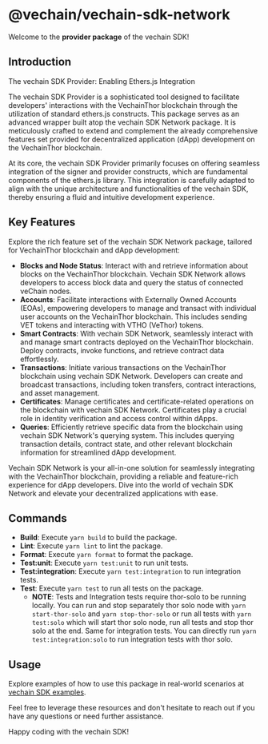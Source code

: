# @vechain/vechain-sdk-network

Welcome to the **provider package** of the vechain SDK!

## Introduction
The vechain SDK Provider: Enabling Ethers.js Integration

The vechain SDK Provider is a sophisticated tool designed to facilitate developers' interactions with the VechainThor blockchain through the utilization of standard ethers.js constructs. This package serves as an advanced wrapper built atop the vechain SDK Network package. It is meticulously crafted to extend and complement the already comprehensive features set provided for decentralized application (dApp) development on the VechainThor blockchain.

At its core, the vechain SDK Provider primarily focuses on offering seamless integration of the signer and provider constructs, which are fundamental components of the ethers.js library. This integration is carefully adapted to align with the unique architecture and functionalities of the vechain SDK, thereby ensuring a fluid and intuitive development experience.

## Key Features

Explore the rich feature set of the vechain SDK Network package, tailored for VechainThor blockchain and dApp development:

- **Blocks and Node Status**: Interact with and retrieve information about blocks on the VechainThor blockchain. Vechain SDK Network allows developers to access block data and query the status of connected veChain nodes.
- **Accounts**: Facilitate interactions with Externally Owned Accounts (EOAs), empowering developers to manage and transact with individual user accounts on the VechainThor blockchain. This includes sending VET tokens and interacting with VTHO (VeThor) tokens.
- **Smart Contracts**: With vechain SDK Network, seamlessly interact with and manage smart contracts deployed on the VechainThor blockchain. Deploy contracts, invoke functions, and retrieve contract data effortlessly.
- **Transactions**: Initiate various transactions on the VechainThor blockchain using vechain SDK Network. Developers can create and broadcast transactions, including token transfers, contract interactions, and asset management.
- **Certificates**: Manage certificates and certificate-related operations on the blockchain with vechain SDK Network. Certificates play a crucial role in identity verification and access control within dApps.
- **Queries**: Efficiently retrieve specific data from the blockchain using vechain SDK Network's querying system. This includes querying transaction details, contract state, and other relevant blockchain information for streamlined dApp development.

Vechain SDK Network is your all-in-one solution for seamlessly integrating with the VechainThor blockchain, providing a reliable and feature-rich experience for dApp developers. Dive into the world of vechain SDK Network and elevate your decentralized applications with ease.

## Commands

- **Build**: Execute `yarn build` to build the package.
- **Lint**: Execute `yarn lint` to lint the package.
- **Format**: Execute `yarn format` to format the package.
- **Test:unit**: Execute `yarn test:unit` to run unit tests.
- **Test:integration**: Execute `yarn test:integration` to run integration tests.
- **Test**: Execute `yarn test` to run all tests on the package.
   - **NOTE**: Tests and Integration tests require thor-solo to be running locally. You can run and stop separately thor solo node with `yarn start-thor-solo` and `yarn stop-thor-solo` or run all tests with `yarn test:solo` which will start thor solo node, run all tests and stop thor solo at the end. Same for integration tests. You can directly run `yarn test:integration:solo` to run integration tests with thor solo.

## Usage

Explore examples of how to use this package in real-world scenarios at [vechain SDK examples](https://github.com/vechain/vechain-sdk/tree/main/docs/examples).

Feel free to leverage these resources and don't hesitate to reach out if you have any questions or need further assistance.

Happy coding with the vechain SDK!
